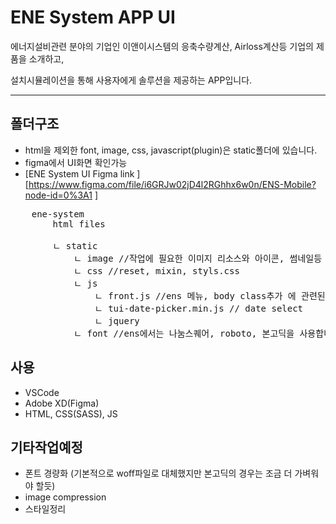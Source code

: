 <h1>ENE System APP UI</h1>
에너지설비관련 분야의 기업인 이앤이시스템의 응축수량계산, Airloss계산등 기업의 제품을 소개하고,

설치시뮬레이션을 통해 사용자에게 솔루션을 제공하는 APP입니다.

* * *



<h2>폴더구조</h2>

- html을 제외한 font, image, css, javascript(plugin)은 static폴더에 있습니다. 
- figma에서 UI화면 확인가능 
- [ENE System UI Figma link ][https://www.figma.com/file/i6GRJw02jD4l2RGhhx6w0n/ENS-Mobile?node-id=0%3A1 ]  

<pre>
	ene-system 
		html files 

		ㄴ static
			ㄴ image //작업에 필요한 이미지 리소스와 아이콘, 썸네일등 
			ㄴ css //reset, mixin, styls.css 
			ㄴ js		
				ㄴ front.js //ens 메뉴, body class추가 에 관련된 스크립트 
				ㄴ tui-date-picker.min.js // date select 
				ㄴ jquery 
			ㄴ font //ens에서는 나눔스퀘어, roboto, 본고딕을 사용합니다. 		
</pre>




<h2>사용</h2>

- VSCode
- Adobe XD(Figma)
- HTML, CSS(SASS), JS




<h2>기타작업예정</h2>

- 폰트 경량화 (기본적으로 woff파일로 대체했지만 본고딕의 경우는 조금 더 가벼워야 할듯)
- image compression
- 스타일정리
